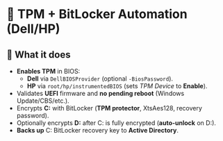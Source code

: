 # 🔐 TPM + BitLocker Automation (Dell/HP)

## 🔧 What it does
- **Enables TPM** in BIOS:
  - **Dell** via `DellBIOSProvider` (optional `-BiosPassword`).
  - **HP** via `root/hp/instrumentedBIOS` (sets *TPM Device* to **Enable**).
- Validates **UEFI** firmware and **no pending reboot** (Windows Update/CBS/etc.).
- Encrypts **C:** with BitLocker (**TPM protector**, XtsAes128, recovery password).
- Optionally encrypts **D:** after C: is fully encrypted (**auto-unlock** on D:).
- **Backs up** C: BitLocker recovery key to **Active Directory**.


